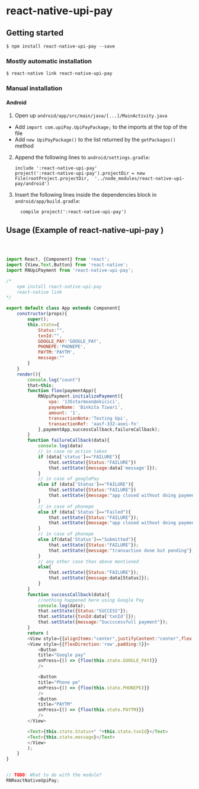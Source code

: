 
# react-native-upi-pay

## Getting started

`$ npm install react-native-upi-pay --save`

### Mostly automatic installation

`$ react-native link react-native-upi-pay`

### Manual installation

#### Android

1. Open up `android/app/src/main/java/[...]/MainActivity.java`
  - Add `import com.upiPay.UpiPayPackage;` to the imports at the top of the file
  - Add `new UpiPayPackage()` to the list returned by the `getPackages()` method
2. Append the following lines to `android/settings.gradle`:
  	```
  	include ':react-native-upi-pay'
  	project(':react-native-upi-pay').projectDir = new File(rootProject.projectDir, 	'../node_modules/react-native-upi-pay/android')
  	```
3. Insert the following lines inside the dependencies block in `android/app/build.gradle`:
  	```
      compile project(':react-native-upi-pay')
  	```


## Usage (Example of react-native-upi-pay )
```javascript



import React, {Component} from 'react';
import {View,Text,Button} from 'react-native'; 
import RNUpiPayment from 'react-native-upi-pay';

/*
    npm install react-native-upi-pay
    react-native link
*/

export default class App extends Component{
    constructor(props){
        super();
        this.state={
            Status:"", 
            txnId:"",
            GOOGLE_PAY:'GOOGLE_PAY',
			PHONEPE:'PHONEPE',
			PAYTM:'PAYTM',
            message:""
        }
    }
    render(){
        console.log("count")
        that=this;
        function floo(paymentApp){
            RNUpiPayment.initializePayment({
                vpa: '135starmoon@okicici', 
                payeeName: 'Binkita Tiwari',
                amount: '1',
                transactionNote:'Testing Upi',
                transactionRef: 'aasf-332-aoei-fn'
            },paymentApp,successCallback,failureCallback);
        }
        function failureCallback(data){
            console.log(data)
            // in case no action taken
            if (data['status']=="FAILURE"){
                that.setState({Status:"FAILURE"})
                that.setState({message:data['message']});
            }
            // in case of googlePay
            else if (data['Status']=="FAILURE"){
                that.setState({Status:"FAILURE"})
                that.setState({message:"app closed without doing payment"});;
            }
            // in case of phonepe
            else if (data['Status']=="Failed"){
                that.setState({Status:"FAILURE"});
                that.setState({message:"app closed without doing payment"});
            }
            // in case of phonepe
            else if(data['Status']=="Submitted"){
                that.setState({Status:"FAILURE"});
                that.setState({message:"transaction done but pending"});
            }
            // any other case than above mentioned
            else{
                that.setState({Status:"FAILURE"});
                that.setState({message:data[Status]});
            }
        }
        function successCallback(data){
            //nothing happened here using Google Pay
            console.log(data);
            that.setState({Status:"SUCCESS"});
            that.setState({txnId:data['txnId']});
            that.setState({message:"Succccessfull payment"});
        }
        return (
        <View style={{alignItems:"center",justifyContent:"center",flex:1}}>
        <View style={{flexDirection:'row',padding:5}}>
			<Button
			title="Google pay"
			onPress={() => {floo(this.state.GOOGLE_PAY)}}
			/>

			<Button
			title="Phone pe"
			onPress={() => {floo(this.state.PHONEPE)}}
			/>
			<Button
			title="PAYTM"
			onPress={() => {floo(this.state.PAYTM)}}
			/>
		</View>

        <Text>{this.state.Status+" "+this.state.txnId}</Text>
        <Text>{this.state.message}</Text>
        </View>
        );
    }
}


// TODO: What to do with the module?
RNReactNativeUpiPay;
```
  